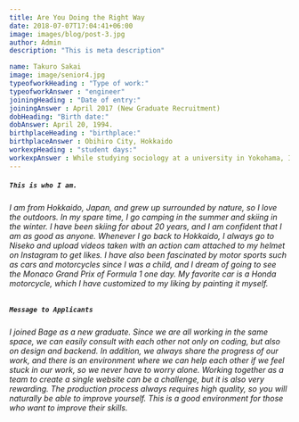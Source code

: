 ```yaml
---
title: Are You Doing the Right Way
date: 2018-07-07T17:04:41+06:00
image: images/blog/post-3.jpg
author: Admin
description: "This is meta description"

name: Takuro Sakai
image: image/senior4.jpg
typeofworkHeading : "Type of work:"
typeofworkAnswer : "engineer"
joiningHeading : "Date of entry:"
joiningAnswer : April 2017 (New Graduate Recruitment)
dobHeading: "Birth date:"
dobAnswer: April 20, 1994.
birthplaceHeading : "birthplace:"
birthplaceAnswer : Obihiro City, Hokkaido
workexpHeading : "student days:"
workexpAnswer : While studying sociology at a university in Yokohama, I worked as a freelance website designer. 
---
```


##### **`This is who I am.`**

###### I am from Hokkaido, Japan, and grew up surrounded by nature, so I love the outdoors. In my spare time, I go camping in the summer and skiing in the winter. I have been skiing for about 20 years, and I am confident that I am as good as anyone. Whenever I go back to Hokkaido, I always go to Niseko and upload videos taken with an action cam attached to my helmet on Instagram to get likes. I have also been fascinated by motor sports such as cars and motorcycles since I was a child, and I dream of going to see the Monaco Grand Prix of Formula 1 one day. My favorite car is a Honda motorcycle, which I have customized to my liking by painting it myself.

##### **`Message to Applicants`**

###### I joined Bage as a new graduate. Since we are all working in the same space, we can easily consult with each other not only on coding, but also on design and backend. In addition, we always share the progress of our work, and there is an environment where we can help each other if we feel stuck in our work, so we never have to worry alone. Working together as a team to create a single website can be a challenge, but it is also very rewarding. The production process always requires high quality, so you will naturally be able to improve yourself. This is a good environment for those who want to improve their skills.
&nbsp;